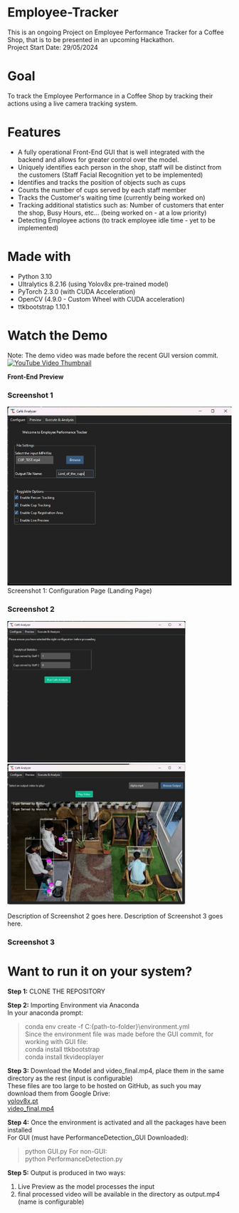 # Employee-Tracker
This is an ongoing Project on Employee Performance Tracker for a Coffee Shop, that is to be presented in an upcoming Hackathon.  
Project Start Date: 29/05/2024

# Goal
To track the Employee Performance in a Coffee Shop by tracking their actions using a live camera tracking system.

# Features
- A fully operational Front-End GUI that is well integrated with the backend and allows for greater control over the model. 
- Uniquely identifies each person in the shop, staff will be distinct from the customers (Staff Facial Recognition yet to be implemented)
- Identifies and tracks the position of objects such as cups
- Counts the number of cups served by each staff member
- Tracks the Customer's waiting time (currently being worked on)
- Tracking additional statistics such as: Number of customers that enter the shop, Busy Hours, etc... (being worked on - at a low priority)
- Detecting Employee actions (to track employee idle time - yet to be implemented)

# Made with
- Python 3.10
- Ultralytics 8.2.16 (using Yolov8x pre-trained model)
- PyTorch 2.3.0 (with CUDA Acceleration)
- OpenCV (4.9.0 - Custom Wheel with CUDA acceleration)
- ttkbootstrap 1.10.1

# Watch the Demo
Note: The demo video was made before the recent GUI version commit.  
[![YouTube Video Thumbnail](https://img.youtube.com/vi/Unz3vQvvyyA/0.jpg)](https://www.youtube.com/watch?v=Unz3vQvvyyA)  
  
**Front-End Preview**    
### Screenshot 1
<img src="screenshots/Configure_Page.jpg" alt="Configure Page" width="720"/>
Screenshot 1: Configuration Page (Landing Page)  

### Screenshot 2
<p float="left">
  <img src="screenshots/Execute_Page.jpg" alt="Execute Page" width="400"/>
  <img src="screenshots/Preview_Page.jpg" alt="Preview Page" width="400"/>
</p>
Description of Screenshot 2 goes here.            Description of Screenshot 3 goes here.


### Screenshot 3
<p float="left">

</p>



# Want to run it on your system?
**Step 1:** CLONE THE REPOSITORY    

**Step 2:** Importing Environment via Anaconda  
In your anaconda prompt:
> conda env create -f C:\{path-to-folder}\environment.yml   
Since the environment file was made before the GUI commit, for working with GUI file:  
> conda install ttkbootstrap  
> conda install tkvideoplayer

**Step 3:** Download the Model and video_final.mp4, place them in the same directory as the rest (input is configurable)    
These files are too large to be hosted on GitHub, as such you may download them from Google Drive:  
[yolov8x.pt](https://drive.google.com/file/d/1poPRHELrva2kPEiNSCT0M46ylor09qkp/view?usp=drive_link)  
[video_final.mp4](https://drive.google.com/file/d/1NMe1PYvQRwKvTMMGMHDIK4cUheWa_rKT/view?usp=sharing)  

**Step 4:** Once the environment is activated and all the packages have been installed  
For GUI (must have PerformanceDetection_GUI Downloaded):
> python GUI.py
For non-GUI:  
> python PerformanceDetection.py

**Step 5:** Output is produced in two ways:  
1) Live Preview as the model processes the input
2) final processed video will be available in the directory as output.mp4 (name is configurable)
